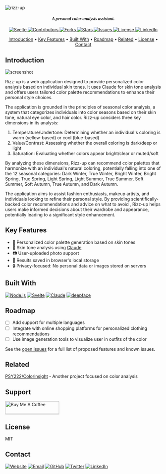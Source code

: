 ![rizz-up](https://github.com/jackplus-xyz/rizz-up/assets/103010556/ab0edbce-3041-4476-90d8-3b20b2638767)

<h4 align="center" style="font-style:italic; font-family: serif;">A personal color analysis assistant.</h4>

<p align="center">
  <a href="https://svelte.dev/">
    <img src="https://img.shields.io/badge/Svelte-4A4A55?style=flat-square&logo=svelte&logoColor=FF3E00" alt="Svelte">
  </a>
  <a href="https://github.com/jackplus-xyz/rizz-up/graphs/contributors">
    <img src="https://img.shields.io/github/contributors/jackplus-xyz/rizz-up.svg?style=flat-square&logo=github&color=blue" alt="Contributors">
  </a>
  <a href="https://github.com/jackplus-xyz/rizz-up/network/members">
    <img src="https://img.shields.io/github/forks/jackplus-xyz/rizz-up.svg?style=flat-square&logo=github&color=blue" alt="Forks">
  </a>
  <a href="https://github.com/jackplus-xyz/rizz-up/stargazers">
    <img src="https://img.shields.io/github/stars/jackplus-xyz/rizz-up.svg?style=flat-square&logo=github&color=blue" alt="Stars">
  </a>
  <a href="https://github.com/jackplus-xyz/rizz-up/issues">
    <img src="https://img.shields.io/github/issues/jackplus-xyz/rizz-up.svg?style=flat-square&logo=github&color=yellow" alt="Issues">
  </a>
  <a href="https://github.com/jackplus-xyz/rizz-up/blob/master/LICENSE.txt">
    <img src="https://img.shields.io/github/license/jackplus-xyz/rizz-up.svg?style=flat-square&logo=github&color=blue" alt="License">
  </a>
  <a href="https://linkedin.com/in/jackplus-xyz">
    <img src="https://img.shields.io/badge/LinkedIn-jackplus--xyz-0077B5?style=flat-square&logo=linkedin" alt="LinkedIn">
  </a>
</p>

<p align="center">
  <a href="#introduction">Introduction</a> •
  <a href="#key-features">Key Features</a> •
  <a href="#built-with">Built With</a> •
  <a href="#roadmap">Roadmap</a> •
  <a href="#related">Related</a> •
  <a href="#license">License</a> •
  <a href="#contact">Contact</a>
</p>

## Introduction

![screenshot](https://github.com/jackplus-xyz/rizz-up/assets/103010556/80577053-4a54-49d7-96b3-60d5c10c9a5c)

Rizz-up is a web application designed to provide personalized color analysis based on individual skin tones. It uses Claude for skin tone analysis and offers users tailored color palette recommendations to enhance their personal style choices.

The application is grounded in the principles of seasonal color analysis, a system that categorizes individuals into color seasons based on their skin tone, natural eye color, and hair color. Rizz-up considers three key dimensions in its analysis:

1. Temperature/Undertone: Determining whether an individual's coloring is warm (yellow-based) or cool (blue-based)
2. Value/Contrast: Assessing whether the overall coloring is dark/deep or light
3. Saturation: Evaluating whether colors appear bright/clear or muted/soft

By analyzing these dimensions, Rizz-up can recommend color palettes that harmonize with an individual's natural coloring, potentially falling into one of the 12 seasonal categories: Dark Winter, True Winter, Bright Winter, Bright Spring, True Spring, Light Spring, Light Summer, True Summer, Soft Summer, Soft Autumn, True Autumn, and Dark Autumn.

The application aims to assist fashion enthusiasts, makeup artists, and individuals looking to refine their personal style. By providing scientifically-backed color recommendations and advice on what to avoid , Rizz-up helps users make informed decisions about their wardrobe and appearance, potentially leading to a significant style enhancement.

## Key Features

- 🎨 Personalized color palette generation based on skin tones
- 🤳 Skin tone analysis using <a href="https://claude.ai/">Claude</a>
- 📷 User-uploaded photo support
- 💾 Results saved in browser's local storage
- 🔒 Privacy-focused: No personal data or images stored on servers

## Built With

[![Node.js](https://img.shields.io/badge/Node.js-43853D?style=for-the-badge&logo=node.js&logoColor=white)](https://nodejs.org/)
[![Svelte](https://img.shields.io/badge/Svelte-4A4A55?style=for-the-badge&logo=svelte&logoColor=FF3E00)](https://svelte.dev/)
[![Claude](https://img.shields.io/badge/Claude-000000?style=for-the-badge)](https://claude.ai/)
[![deepface](https://img.shields.io/badge/deepface-4285F4?style=for-the-badge&logo=python&logoColor=white)](https://github.com/serengil/deepface/)

## Roadmap

- [ ] Add support for multiple languages
- [ ] Integrate with online shopping platforms for personalized clothing recommendations
- [ ] Use image generation tools to visualize user in outfits of the color

See the [open issues](https://github.com/jackplus-xyz/rizz-up/issues) for a full list of proposed features and known issues.

## Related

[PSY222/Colorinsight](https://github.com/PSY222/Colorinsight) - Another project focused on color analysis

## Support

<a href="https://www.buymeacoffee.com/jackplusxyz" target="_blank"><img src="https://www.buymeacoffee.com/assets/img/custom_images/purple_img.png" alt="Buy Me A Coffee" style="height: 41px !important;width: 174px !important;box-shadow: 0px 3px 2px 0px rgba(190, 190, 190, 0.5) !important;-webkit-box-shadow: 0px 3px 2px 0px rgba(190, 190, 190, 0.5) !important;" ></a>

## License

MIT

## Contact

[![Website](https://img.shields.io/badge/Website-jackplus.xyz-blue?style=flat-square&logo=google-chrome)](https://jackplus.xyz)
[![Email](https://img.shields.io/badge/Email-hello%40jackplus.xyz-red?style=flat-square&logo=gmail)](mailto:hello@jackplus.xyz)
[![GitHub](https://img.shields.io/badge/GitHub-jackplus--xyz-181717?style=flat-square&logo=github)](https://github.com/jackplus-xyz)
[![Twitter](https://img.shields.io/badge/Twitter-jackplusxyz-1DA1F2?style=flat-square&logo=twitter)](https://twitter.com/jackplusxyz)
[![LinkedIn](https://img.shields.io/badge/LinkedIn-jackplus--xyz-0077B5?style=flat-square&logo=linkedin)](https://linkedin.com/in/jackplus-xyz)
